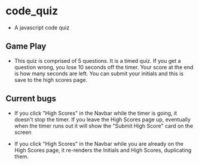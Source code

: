 # code_quiz
* A javascript code quiz

## Game Play

* This quiz is comprised of 5 questions. It is a timed quiz. If you get a question wrong, you lose 10 seconds off the timer. Your score at the end is how many seconds are left. You can submit your initials and this is save to the high scores page.

## Current bugs
 
 * If you click "High Scores" in the Navbar while the timer is going, it doesn't stop the timer. If you leave the High Scores page up, eventually when the timer runs out it will show the "Submit High Score" card on the screen

 * If you click "High Scores" in the Navbar while you are already on the High Scores page, it re-renders the Initials and High Scores, duplicating them.
